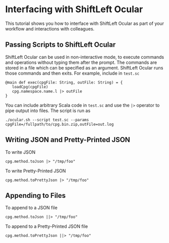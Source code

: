 # Interfacing with ShiftLeft Ocular

This tutorial shows you how to interface with ShiftLeft Ocular as part of your workflow and interactions with colleagues. 

## Passing Scripts to ShiftLeft Ocular

ShiftLeft Ocular can be used in non-interactive mode, to execute commands and operations without typing them after the prompt. The commands are stored in a file which can be specified as an argument. ShiftLeft Ocular runs those commands and then exits. For example, include in `test.sc`

```
@main def exec(cpgFile: String, outFile: String) = {
   loadCpg(cpgFile)
   cpg.namespace.name.l |> outFile
}

```

You can include arbitrary Scala code in `test.sc` and use the `|>`
operator to pipe output into files. The script is run as 

```
./ocular.sh --script test.sc --params cpgFile=/fullpath/to/cpg.bin.zip,outFile=out.log
```

## Writing JSON and Pretty-Printed JSON

To write JSON

```
cpg.method.toJson |> "/tmp/foo" 
```

To write Pretty-Printed JSON

```
cpg.method.toPrettyJson |> "/tmp/foo"
```

## Appending to Files

To append to a JSON file

```
cpg.method.toJson ||> "/tmp/foo" 
```

To append to a Pretty-Printed JSON file

```
cpg.method.toPrettyJson ||> "/tmp/foo"
```
